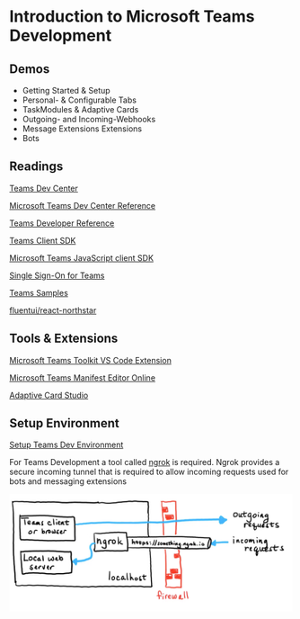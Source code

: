 # Introduction to Microsoft Teams Development

## Demos

- Getting Started & Setup
- Personal- & Configurable Tabs
- TaskModules & Adaptive Cards
- Outgoing- and Incoming-Webhooks
- Message Extensions Extensions
- Bots

## Readings

[Teams Dev Center](https://dev.teams.microsoft.com/)

[Microsoft Teams Dev Center Reference](https://docs.microsoft.com/en-us/microsoftteams/platform/overview)

[Teams Developer Reference](https://docs.microsoft.com/en-us/microsoftteams/platform/overview)

[Teams Client SDK](https://docs.microsoft.com/en-us/microsoftteams/platform/tabs/how-to/using-teams-client-sdk)

[Microsoft Teams JavaScript client SDK](https://docs.microsoft.com/en-us/javascript/api/overview/msteams-client?view=msteams-client-js-latest)

[Single Sign-On for Teams](https://docs.microsoft.com/en-us/microsoftteams/platform/tabs/how-to/authentication/auth-aad-sso)

[Teams Samples](https://github.com/OfficeDev/Microsoft-Teams-Samples)

[fluentui/react-northstar](https://fluentsite.z22.web.core.windows.net/)

## Tools & Extensions

[Microsoft Teams Toolkit VS Code Extension](https://marketplace.visualstudio.com/items?itemName=TeamsDevApp.ms-teams-vscode-extension)

[Microsoft Teams Manifest Editor Online](https://dev.teams.microsoft.com/appconfiguration.html)

[Adaptive Card Studio](https://marketplace.visualstudio.com/items?itemName=madewithcardsio.adaptivecardsstudiobeta)

## Setup Environment

[Setup Teams Dev Environment](https://docs.microsoft.com/en-us/microsoftteams/platform/build-your-first-app/build-first-app-overview#get-prerequisites)

For Teams Development a tool called [ngrok](https://ngrok.com/download) is required. Ngrok provides a secure incoming tunnel that is required to allow incoming requests used for bots and messaging extensions

![ngrok](_images/ngrok.png)